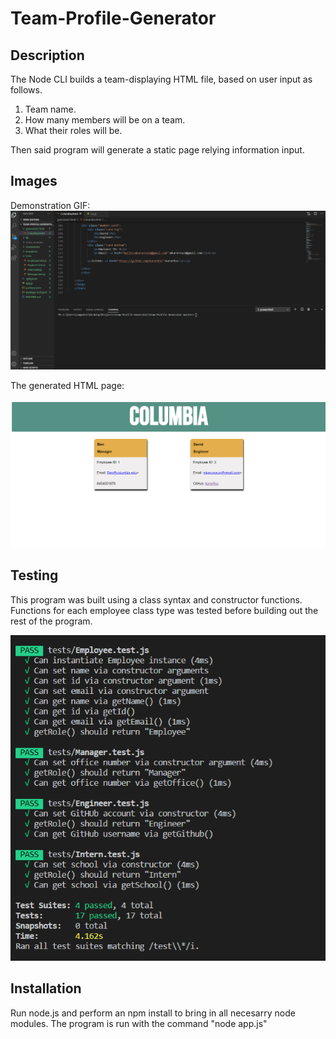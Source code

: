 # Team-Profile-Generator

## Description 
The Node CLI builds a team-displaying HTML file, based on user input as follows. 

 1. Team name. 
 2. How many members will be on a team. 
 3. What their roles will be.

Then said program will generate a static page relying information input. 

## Images
Demonstration GIF:
![Team Profile Generator in action](https://github.com/karur0su/Team-Profile-Generator/blob/master/screenshots/demonstration-gif.gif?raw=true)

The generated HTML page:

![Sample Generated Page](https://github.com/karur0su/Team-Profile-Generator/blob/master/screenshots/screenshotfinal.png?raw=true)

## Testing
This program was built using a class syntax and constructor functions. Functions for each employee class type was tested before building out the rest of the program. 

![Screenshot showing all tests passing based on output from Jest](https://github.com/karur0su/Team-Profile-Generator/blob/master/screenshots/tests-passed.PNG?raw=true)

## Installation 
Run node.js and perform an npm install to bring in all necesarry node modules. The program is run with the command "node app.js"
